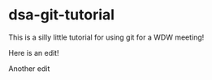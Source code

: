 # dsa-git-tutorial

This is a silly little tutorial for using git for a WDW meeting! 

Here is an edit!

Another edit